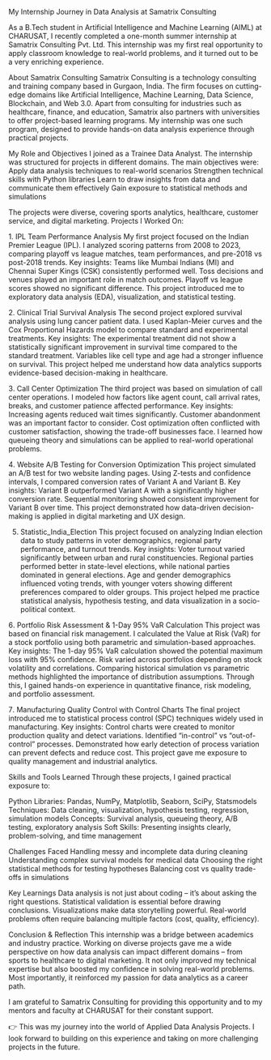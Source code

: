 My Internship Journey in Data Analysis at Samatrix Consulting

As a B.Tech student in Artificial Intelligence and Machine Learning (AIML) at CHARUSAT, I recently completed a one-month summer internship at Samatrix Consulting Pvt. Ltd. This internship was my first real opportunity to apply classroom knowledge to real-world problems, and it turned out to be a very enriching experience.

About Samatrix Consulting
Samatrix Consulting is a technology consulting and training company based in Gurgaon, India. The firm focuses on cutting-edge domains like Artificial Intelligence, Machine Learning, Data Science, Blockchain, and Web 3.0.
Apart from consulting for industries such as healthcare, finance, and education, Samatrix also partners with universities to offer project-based learning programs. My internship was one such program, designed to provide hands-on data analysis experience through practical projects.

My Role and Objectives
I joined as a Trainee Data Analyst. The internship was structured for projects in different domains. The main objectives were:
Apply data analysis techniques to real-world scenarios
Strengthen technical skills with Python libraries
Learn to draw insights from data and communicate them effectively
Gain exposure to statistical methods and simulations

The projects were diverse, covering sports analytics, healthcare, customer service, and digital marketing.
Projects I Worked On:

1️. IPL Team Performance Analysis
My first project focused on the Indian Premier League (IPL). I analyzed scoring patterns from 2008 to 2023, comparing playoff vs league matches, team performances, and pre-2018 vs post-2018 trends.
Key insights:
Teams like Mumbai Indians (MI) and Chennai Super Kings (CSK) consistently performed well.
Toss decisions and venues played an important role in match outcomes.
Playoff vs league scores showed no significant difference.
This project introduced me to exploratory data analysis (EDA), visualization, and statistical testing.

2️. Clinical Trial Survival Analysis
The second project explored survival analysis using lung cancer patient data. I used Kaplan-Meier curves and the Cox Proportional Hazards model to compare standard and experimental treatments.
Key insights:
The experimental treatment did not show a statistically significant improvement in survival time compared to the standard treatment.
Variables like cell type and age had a stronger influence on survival.
This project helped me understand how data analytics supports evidence-based decision-making in healthcare.

3️. Call Center Optimization
The third project was based on simulation of call center operations. I modeled how factors like agent count, call arrival rates, breaks, and customer patience affected performance.
Key insights:
Increasing agents reduced wait times significantly.
Customer abandonment was an important factor to consider.
Cost optimization often conflicted with customer satisfaction, showing the trade-off businesses face.
I learned how queueing theory and simulations can be applied to real-world operational problems.

4️. Website A/B Testing for Conversion Optimization
This project simulated an A/B test for two website landing pages. Using Z-tests and confidence intervals, I compared conversion rates of Variant A and Variant B.
Key insights:
Variant B outperformed Variant A with a significantly higher conversion rate.
Sequential monitoring showed consistent improvement for Variant B over time.
This project demonstrated how data-driven decision-making is applied in digital marketing and UX design.

5. Statistic_India_Election
This project focused on analyzing Indian election data to study patterns in voter demographics, regional party performance, and turnout trends.
Key insights:
Voter turnout varied significantly between urban and rural constituencies.
Regional parties performed better in state-level elections, while national parties dominated in general elections.
Age and gender demographics influenced voting trends, with younger voters showing different preferences compared to older groups.
This project helped me practice statistical analysis, hypothesis testing, and data visualization in a socio-political context.

6️. Portfolio Risk Assessment & 1-Day 95% VaR Calculation
This project was based on financial risk management. I calculated the Value at Risk (VaR) for a stock portfolio using both parametric and simulation-based approaches.
Key insights:
The 1-day 95% VaR calculation showed the potential maximum loss with 95% confidence.
Risk varied across portfolios depending on stock volatility and correlations.
Comparing historical simulation vs parametric methods highlighted the importance of distribution assumptions.
Through this, I gained hands-on experience in quantitative finance, risk modeling, and portfolio assessment.

7️. Manufacturing Quality Control with Control Charts
The final project introduced me to statistical process control (SPC) techniques widely used in manufacturing.
Key insights:
Control charts were created to monitor production quality and detect variations.
Identified “in-control” vs “out-of-control” processes.
Demonstrated how early detection of process variation can prevent defects and reduce cost.
This project gave me exposure to quality management and industrial analytics.

Skills and Tools Learned
Through these projects, I gained practical exposure to:

Python Libraries: Pandas, NumPy, Matplotlib, Seaborn, SciPy, Statsmodels
Techniques: Data cleaning, visualization, hypothesis testing, regression, simulation models
Concepts: Survival analysis, queueing theory, A/B testing, exploratory analysis
Soft Skills: Presenting insights clearly, problem-solving, and time management

Challenges Faced
Handling messy and incomplete data during cleaning
Understanding complex survival models for medical data
Choosing the right statistical methods for testing hypotheses
Balancing cost vs quality trade-offs in simulations

Key Learnings
Data analysis is not just about coding – it’s about asking the right questions.
Statistical validation is essential before drawing conclusions.
Visualizations make data storytelling powerful.
Real-world problems often require balancing multiple factors (cost, quality, efficiency).

Conclusion & Reflection
This internship was a bridge between academics and industry practice. Working on diverse projects gave me a wide perspective on how data analysis can impact different domains – from sports to healthcare to digital marketing.
It not only improved my technical expertise but also boosted my confidence in solving real-world problems. Most importantly, it reinforced my passion for data analytics as a career path.

I am grateful to Samatrix Consulting for providing this opportunity and to my mentors and faculty at CHARUSAT for their constant support.

👉 This was my journey into the world of Applied Data Analysis Projects. I look forward to building on this experience and taking on more challenging projects in the future.
